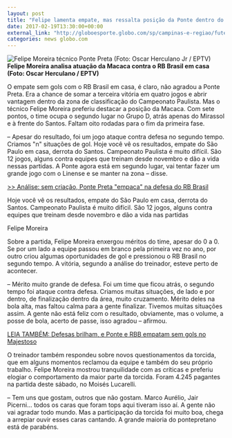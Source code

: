 ```yaml
---
layout: post
title: "Felipe lamenta empate, mas ressalta posição da Ponte dentro do Grupo D"
date: 2017-02-19T13:30:00+00:00
external_link: "http://globoesporte.globo.com/sp/campinas-e-regiao/futebol/times/ponte-preta/noticia/2017/02/felipe-lamenta-empate-mas-ressalta-posicao-da-ponte-dentro-do-grupo-d.html"
categories: news globo.com
---
```

 ![Felipe Moreira técnico Ponte Preta (Foto: Oscar Herculano Jr / EPTV)](http://s2.glbimg.com/EI1by4uIfvKtOzxHNHxWD6RQyAI=/137x0:605x620/300x397/s.glbimg.com/es/ge/f/original/2017/02/19/felipe1.jpg "Felipe Moreira técnico Ponte Preta (Foto: Oscar Herculano Jr / EPTV)")**Felipe Moreira&nbsp;analisa atuação da Macaca contra o RB Brasil em casa (Foto: Oscar Herculano / EPTV)**

O empate sem gols com o RB Brasil em casa, é claro, não agradou a Ponte Preta. Era a chance de somar a terceira vitória em quatro jogos e abrir vantagem dentro da zona de classificação do Campeonato Paulista. Mas o técnico Felipe Moreira preferiu destacar a posição da Macaca. Com sete pontos, o time ocupa o segundo lugar no Grupo D, atrás apenas do Mirassol e à frente do Santos. Faltam oito rodadas para o fim da primeira fase.

– Apesar do resultado, foi um jogo ataque contra defesa no segundo tempo. Criamos "n" situações de gol. Hoje você vê os resultados, empate do São Paulo em casa, derrota do Santos. Campeonato Paulista é muito difícil. São 12 jogos, alguns contra equipes que treinam desde novembro e dão a vida nessas partidas. A Ponte agora está em segundo lugar, vai tentar fazer um grande jogo com o Linense e se manter na zona – disse.

[\>\>&nbsp;Análise: sem criação, Ponte Preta "empaca" na defesa do RB Brasil](http://globoesporte.globo.com/sp/campinas-e-regiao/futebol/times/ponte-preta/noticia/2017/02/analise-sem-criacao-ponte-preta-empaca-na-defesa-do-rb-brasil.html)

Hoje você vê os resultados, empate do São Paulo em casa, derrota do Santos. Campeonato Paulista é muito difícil. São 12 jogos, alguns contra equipes que treinam desde novembro e dão a vida nas partidas  

Felipe Moreira

Sobre a partida, Felipe Moreira enxergou méritos do time, apesar do 0 a 0. Se por um lado a equipe passou em branco pela primeira vez no ano, por outro criou algumas oportunidades de gol e pressionou o RB Brasil no segundo tempo. A vitória, segundo a análise do treinador, esteve perto de acontecer.

– Mérito muito grande de defesa. Foi um time que ficou atrás, o segundo tempo foi ataque contra defesa. Criamos muitas situações, de lado e por dentro, de finalização dentro da área, muito cruzamento. Mérito deles na bola alta, mas faltou calma para a gente finalizar. Tivemos muitas situações assim. A gente não está feliz com o resultado, obviamente, mas o volume, a posse de bola, acerto de passe, isso agradou – afirmou.

[LEIA TAMBÉM:&nbsp;Defesas brilham, e Ponte e RBB empatam sem gols no Majestoso](http://globoesporte.globo.com/sp/campinas-e-regiao/futebol/campeonato-paulista/noticia/2017/02/defesas-brilham-e-ponte-e-rbb-empatam-sem-gols-no-majestoso.html)

O treinador também respondeu sobre novos questionamentos da torcida, que em alguns momentos reclamou da equipe e também do seu próprio trabalho. Felipe Moreira mostrou tranquilidade com as críticas e preferiu elogiar o comportamento da maior parte da torcida. Foram 4.245 pagantes na partida deste sábado, no Moisés Lucarelli.

– Tem uns que gostam, outros que não gostam. Marco Aurélio, Jair Picerni... todos os caras que foram tops aqui tiveram isso aí. A gente não vai agradar todo mundo. Mas a participação da torcida foi muito boa, chega a arrepiar ouvir esses caras cantando. A grande maioria do pontepretano está de parabéns.&nbsp;

